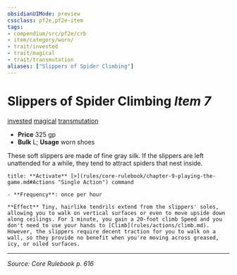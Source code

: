 ```yaml
---
obsidianUIMode: preview
cssclass: pf2e,pf2e-item
tags:
- compendium/src/pf2e/crb
- item/category/worn/
- trait/invested
- trait/magical
- trait/transmutation
aliases: ["Slippers of Spider Climbing"]
---
```

# Slippers of Spider Climbing *Item 7*  
[invested](invested.md "Invested Item Trait")  [magical](magical.md "Magical Item Trait")  [transmutation](transmutation.md "Transmutation School Trait")  

- **Price** 325 gp
- **Bulk** L; **Usage** worn shoes

These soft slippers are made of fine gray silk. If the slippers are left unattended for a while, they tend to attract spiders that nest inside.

```ad-embed-ability
title: **Activate** [>](rules/core-rulebook/chapter-9-playing-the-game.md#Actions "Single Action") command

- **Frequency**: once per hour

**Effect** Tiny, hairlike tendrils extend from the slippers' soles, allowing you to walk on vertical surfaces or even to move upside down along ceilings. For 1 minute, you gain a 20-foot climb Speed and you don't need to use your hands to [Climb](rules/actions/climb.md). However, the slippers require decent traction for you to walk on a wall, so they provide no benefit when you're moving across greased, icy, or oiled surfaces.
```


---
*Source: Core Rulebook p. 616*